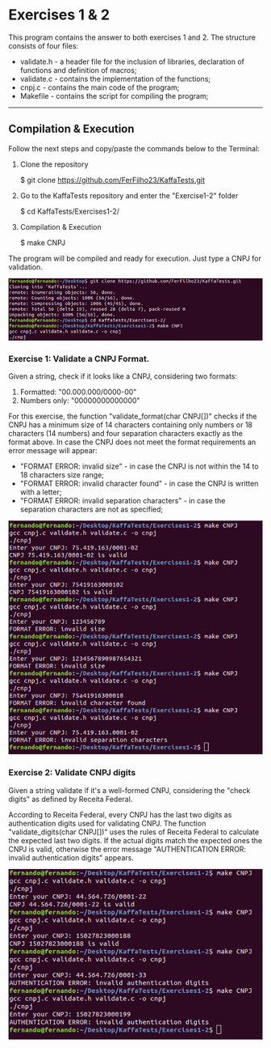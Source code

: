 # Exercises 1 & 2

This program contains the answer to both exercises 1 and 2. The structure consists of four files:
* validate.h - a header file  for the inclusion of libraries, declaration of functions and definition of macros;
* validate.c - contains the implementation of the functions;
* cnpj.c -  contains the main code of the program;
* Makefile - contains the script for compiling the program;
----------------------------------------------------------------------------------------------------------------------
## Compilation & Execution

Follow the next steps and copy/paste the commands below to the Terminal:

1.  Clone the repository
      
      $  git clone https://github.com/FerFilho23/KaffaTests.git
   
2.  Go to the KaffaTests repository and enter the "Exercise1-2" folder
      
      $ cd KaffaTests/Exercises1-2/

3.  Compilation & Execution

      $ make CNPJ
      
The program will be compiled and ready for execution. Just type a CNPJ for validation.

![Compile&Execute](https://github.com/FerFilho23/KaffaTests/blob/main/Exercises1-2/img/Compile%26Execute.png)
      
### Exercise 1: Validate a CNPJ Format.

Given a string, check if it looks like a CNPJ, considering two formats:

1. Formatted: "00.000.000/0000-00"
2. Numbers only: "00000000000000"

For this exercise, the function "validate_format(char CNPJ[])" checks if the CNPJ has a minimum size of 14 characters containing only numbers or 18 characters (14 numbers) and four separation characters exactly as the format above. In case the CNPJ does not meet the format requirements an error message will appear:

* "FORMAT ERROR: invalid size" - in case the CNPJ is not within the 14 to 18 characters size range;
* "FORMAT ERROR: invalid character found" - in case the CNPJ is written with a letter;
* "FORMAT ERROR: invalid separation characters" - in case the separation characters are not as specified;

![Ex1](https://github.com/FerFilho23/KaffaTests/blob/main/Exercises1-2/img/Ex1.png)

### Exercise 2: Validate CNPJ digits

Given a string validate if it's a well-formed CNPJ, considering the "check digits" as defined by Receita Federal.

According to Receita Federal, every CNPJ has the last two digits as authentication digits used for validating CNPJ. The function "validate_digits(char CNPJ[])" uses the rules of Receita Federal to calculate the expected last two digits. If the actual digits match the expected ones the CNPJ is valid, otherwise the error message "AUTHENTICATION ERROR: invalid authentication digits" appears.

![Ex2](https://github.com/FerFilho23/KaffaTests/blob/main/Exercises1-2/img/Ex2.png)
